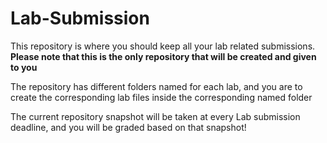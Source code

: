 # Lab-Submission
This repository is where you should keep all your lab related submissions. 
**Please note that this is the only repository that will be created and given to you**

The repository has different folders named for each lab, and you are to create the corresponding lab files inside the corresponding named folder

The current repository snapshot will be taken at every Lab submission deadline, and you will be graded based on that snapshot!